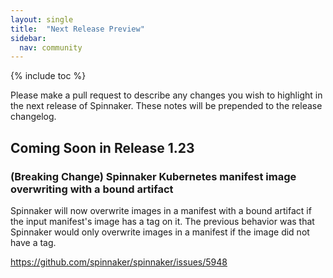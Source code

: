 ```yaml
---
layout: single
title:  "Next Release Preview"
sidebar:
  nav: community
---
```


{% include toc %}

Please make a pull request to describe any changes you wish to highlight
in the next release of Spinnaker. These notes will be prepended to the release
changelog.

## Coming Soon in Release 1.23

### (Breaking Change) Spinnaker Kubernetes manifest image overwriting with a bound artifact

Spinnaker will now overwrite images in a manifest with a bound artifact if the
input manifest's image has a tag on it. The previous behavior was that Spinnaker
would only overwrite images in a manifest if the image did not have a tag.

https://github.com/spinnaker/spinnaker/issues/5948